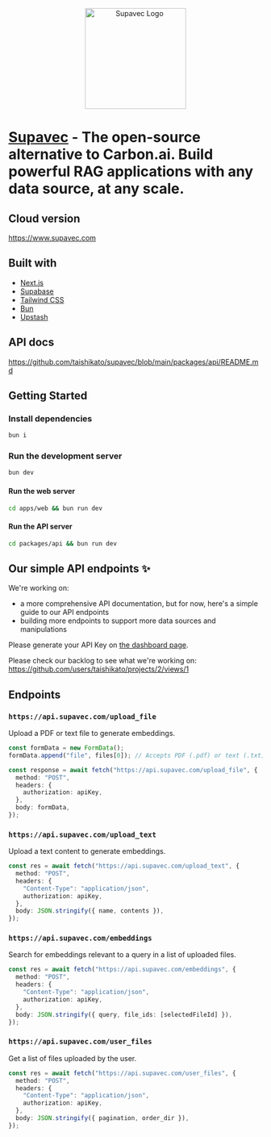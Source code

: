 <p align="center">
  <img src="https://github.com/user-attachments/assets/fc61ed29-e843-4341-be65-52b1f7928201" alt="Supavec Logo" width="200">
</p>

# [Supavec](https://www.supavec.com) - The open-source alternative to Carbon.ai. Build powerful RAG applications with any data source, at any scale.

## Cloud version

https://www.supavec.com

## Built with

* [Next.js](https://nextjs.org/)
* [Supabase](https://supabase.com/)
* [Tailwind CSS](https://tailwindcss.com/)
* [Bun](https://bun.sh/)
* [Upstash](https://upstash.com/)

## API docs

https://github.com/taishikato/supavec/blob/main/packages/api/README.md


## Getting Started

### Install dependencies

```bash
bun i
```

### Run the development server

```bash
bun dev
```

#### Run the web server

```bash
cd apps/web && bun run dev
```

#### Run the API server

```bash
cd packages/api && bun run dev
```

## Our simple API endpoints ✨

We're working on:
- a more comprehensive API documentation, but for now, here's a simple guide to our API endpoints
- building more endpoints to support more data sources and manipulations

Please generate your API Key on [the dashboard page](https://www.supavec.com/login).

Please check our backlog to see what we're working on: https://github.com/users/taishikato/projects/2/views/1

## Endpoints

### `https://api.supavec.com/upload_file`

Upload a PDF or text file to generate embeddings.

```typescript
const formData = new FormData();
formData.append("file", files[0]); // Accepts PDF (.pdf) or text (.txt) files

const response = await fetch("https://api.supavec.com/upload_file", {
  method: "POST",
  headers: {
    authorization: apiKey,
  },
  body: formData,
});
```

### `https://api.supavec.com/upload_text`

Upload a text content to generate embeddings.

```typescript
const res = await fetch("https://api.supavec.com/upload_text", {
  method: "POST",
  headers: {
    "Content-Type": "application/json",
    authorization: apiKey,
  },
  body: JSON.stringify({ name, contents }),
});
```

### `https://api.supavec.com/embeddings`

Search for embeddings relevant to a query in a list of uploaded files.

```typescript
const res = await fetch("https://api.supavec.com/embeddings", {
  method: "POST",
  headers: {
    "Content-Type": "application/json",
    authorization: apiKey,
  },
  body: JSON.stringify({ query, file_ids: [selectedFileId] }),
});
```

### `https://api.supavec.com/user_files`

Get a list of files uploaded by the user.

```typescript
const res = await fetch("https://api.supavec.com/user_files", {
  method: "POST",
  headers: {
    "Content-Type": "application/json",
    authorization: apiKey,
  },
  body: JSON.stringify({ pagination, order_dir }),
});
```
